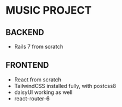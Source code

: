 # MUSIC PROJECT

## BACKEND
* Rails 7 from scratch

## FRONTEND 
* React from scratch
* TailwindCSS installed fully, with postcss8
* daisyUI working as well
* react-router-6